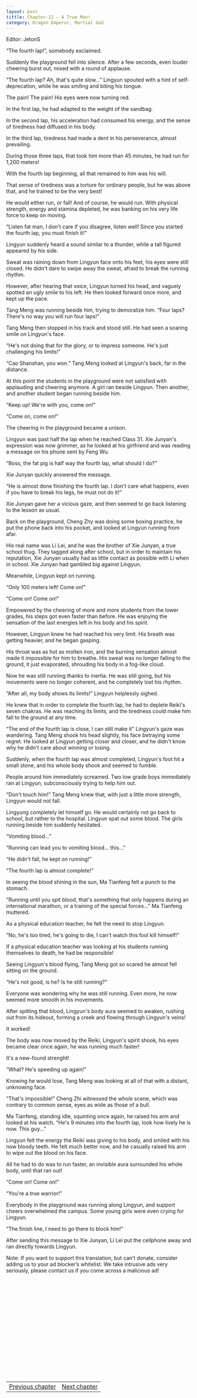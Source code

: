 ```yaml
---
layout: post
tittle: Chapter-12 – A True Man!
category: Dragon Emperor, Martial God
---
```

<p>Editor: JetonS</p>

<p>&ldquo;The fourth lap!&rdquo;, somebody exclaimed.</p>

<p>Suddenly the playground fell into silence. After a few seconds, even louder cheering burst out, mixed with a round of applause.</p>

<p>&ldquo;The fourth lap? Ah, that's quite slow...&rdquo; Lingyun spouted with a hint of self-deprecation, while he was smiling and biting his tongue.</p>
<!--more-->
<p>The pain! The pain! His eyes were now turning red.</p>

<p>In the first lap, he had adapted to the weight of the sandbag.</p>

<p>In the second lap, his acceleration had consumed his energy, and the sense of tiredness had diffused in his body.</p>

<p>In the third lap, tiredness had made a dent in his perseverance, almost prevailing.</p>

<p>During those three laps, that took him more than 45 minutes, he had run for 1,200 meters!</p>

<p>With the fourth lap beginning, all that remained to him was his will.</p>

<p>That sense of tiredness was a torture for ordinary people, but he was above that, and he trained to be the very best!</p>

<p>He would either run, or fall! And of course, he would run. With physical strength, energy and stamina depleted, he was banking on his very life force to keep on moving.</p>

<p>&ldquo;Listen fat man, I don't care if you disagree, listen well! Since you started the fourth lap, you must finish it!&rdquo;</p>

<p>Lingyun suddenly heard a sound similar to a thunder, while a tall figured appeared by his side.</p>

<p>Sweat was raining down from Lingyun face onto his feet, his eyes were still closed. He didn't dare to swipe away the sweat, afraid to break the running rhythm.</p>

<p>However, after hearing that voice, Lingyun turned his head, and vaguely spotted an ugly smile to his left. He then looked forward once more, and kept up the pace.</p>

<p>Tang Meng was running beside him, trying to demoralize him. &ldquo;Four laps? There's no way you will run four laps!&rdquo;</p>

<p>Tang Meng then stopped in his track and stood still. He had seen a soaring smile on Lingyun's face.</p>

<p>&ldquo;He's not doing that for the glory, or to impress someone. He's just challenging his limits!&rdquo;</p>

<p>&ldquo;Cao Shanshan, you won.&rdquo; Tang Meng looked at Lingyun's back, far in the distance.</p>

<p>At this point the students in the playground were not satisfied with applauding and cheering anymore. A girl ran beside Lingyun. Then another, and another student began running beside him.</p>

<p>&ldquo;Keep up! We're with you, come on!&rdquo;</p>

<p>&ldquo;Come on, come on!&rdquo;</p>

<p>The cheering in the playground became a unison.</p>

<p>Lingyun was past half the lap when he reached Class 31. Xie Junyan's expression was now grimmer, as he looked at his girlfriend and was reading a message on his phone sent by Feng Wu.</p>

<p>&ldquo;Boss, the fat pig is half way the fourth lap, what should I do?&rdquo;</p>

<p>Xie Junyan quickly answered the message.</p>

<p>&ldquo;He is almost done finishing the fourth lap. I don't care what happens, even if you have to break his legs, he must not do it!&rdquo;</p>

<p>Xie Junyan gave her a vicious gaze, and then seemed to go back listening to the lesson as usual.</p>

<p>Back on the playground, Cheng Zhy was doing some boxing practice, he put the phone back into his pocket, and looked at Lingyun running from afar.</p>

<p>His real name was Li Lei, and he was the brother of Xie Junyan, a true school thug. They tagged along after school, but in order to maintain his reputation, Xie Junyan usually had as little contact as possible with Li when in school. Xie Junyan had gambled big against Lingyun.</p>

<p>Meanwhile, Lingyun kept on running.</p>

<p>&ldquo;Only 100 meters left! Come on!&rdquo;</p>

<p>&ldquo;Come on! Come on!&rdquo;</p>

<p>Empowered by the cheering of more and more students from the lower grades, his steps got even faster than before. He was enjoying the sensation of the last energies left in his body and his spirit.</p>

<p>However, Lingyun knew he had reached his very limit. His breath was getting heavier, and he began gasping.</p>

<p>His throat was as hot as molten iron, and the burning sensation almost made it impossible for him to breathe. His sweat was no longer falling to the ground, it just evaporated, shrouding his body in a fog-like cloud.</p>

<p>Now he was still running thanks to inertia. He was still going, but his movements were no longer coherent, and he completely lost his rhythm.</p>

<p>&ldquo;After all, my body shows its limits!&rdquo; Lingyun helplessly sighed.</p>

<p>He knew that in order to complete the fourth lap, he had to deplete Reiki's seven chakras. He was reaching its limits, and the tiredness could make him fall to the ground at any time.</p>

<p>&ldquo;The end of the fourth lap is close, I can still make it&rdquo; Lingyun's gaze was wandering. Tang Meng shook his head slightly, his face betraying some regret. He looked at Lingyun getting closer and closer, and he didn't know why he didn't care about winning or losing.</p>

<p>Suddenly, when the fourth lap was almost completed, Lingyun's foot hit a small stone, and his whole body shook and seemed to fumble.</p>

<p>People around him immediately screamed. Two low grade boys immediately ran at Lingyun, subconsciously trying to help him out.</p>

<p>&ldquo;Don't touch him!&rdquo; Tang Meng knew that, with just a little more strength, Lingyun would not fall.</p>

<p>Lingyung completely let himself go. He would certainly not go back to school, but rather to the hospital. Lingyun spat out some blood. The girls running beside him suddenly hesitated.</p>

<p>&ldquo;Vomiting blood...&rdquo;</p>

<p>&ldquo;Running can lead you to vomiting blood... this...&rdquo;</p>

<p>&ldquo;He didn't fall, he kept on running!&rdquo;</p>

<p>&ldquo;The fourth lap is almost complete!&rdquo;</p>

<p>In seeing the blood shining in the sun, Ma Tianfeng felt a punch to the stomach.</p>

<p>&ldquo;Running until you spit blood, that's something that only happens during an international marathon, or a training of the special forces...&rdquo; Ma Tianfeng muttered.</p>

<p>As a physical education teacher, he felt the need to stop Lingyun.</p>

<p>&ldquo;No, he's too tired, he's going to die, I can't watch this fool kill himself!&rdquo;</p>

<p>If a physical education teacher was looking at his students running themselves to death, he had be responsible!</p>

<p>Seeing Lingyun's blood flying, Tang Meng got so scared he almost fell sitting on the ground.</p>

<p>&ldquo;He's not good, is he? Is he still running?&rdquo;</p>

<p>Everyone was wondering why he was still running. Even more, he now seemed more smooth in his movements.</p>

<p>After spitting that blood, Lingyun's body aura seemed to awaken, rushing out from its hideout, forming a creek and flowing through Lingyun's veins!</p>

<p>It worked!</p>

<p>The body was now moved by the Reiki, Lingyun's spirit shook, his eyes became clear once again, he was running much faster!</p>

<p>It's a new-found strenght!</p>

<p>&ldquo;What? He's speeding up again!&rdquo;</p>

<p>Knowing he would lose, Tang Meng was looking at all of that with a distant, unknowing face.</p>

<p>&ldquo;That's impossible!&rdquo; Cheng Zhi witnessed the whole scene, which was contrary to common sense, eyes as wide as those of a bull.</p>

<p>Ma Tianfeng, standing idle, squinting once again, he raised his arm and looked at his watch. &ldquo;He's 9 minutes into the fourth lap, look how lively he is now. This guy...&rdquo;</p>

<p>Lingyun felt the energy the Reiki was giving to his body, and smiled with his now bloody teeth. He felt much better now, and he casually raised his arm to wipe out the blood on his face.</p>

<p>All he had to do was to run faster, an invisible aura surrounded his whole body, until that ran out!</p>

<p>&ldquo;Come on! Come on!&rdquo;</p>

<p>&ldquo;You're a true warrior!&rdquo;</p>

<p>Everybody in the playground was running along Lingyun, and support cheers overwhelmed the campus. Some young girls were even crying for Lingyun.</p>

<p>&ldquo;The finish line, I need to go there to block him!&rdquo;</p>

<p>After sending this message to Xie Junyan, Li Lei put the cellphone away and ran directly towards Lingyun. </p>

<p>Note: If you want to support this translation, but can’t donate, consider adding us to your ad blocker’s whitelist. We take intrusive ads very seriously, please contact us if you come across a malicious ad!</p>
<style>
  .adboxes{
    display: inline-block;
    height:260px;
    width: 49%;
  }
  
  @media (max-width:400px){
   .adboxes{
     display: block;
     height:260px;
     width: 100%;
    }
  }
</style>


<div class="adboxes">
<script async src="//pagead2.googlesyndication.com/pagead/js/adsbygoogle.js"></script>
<!-- buttom 1 -->
<ins class="adsbygoogle"
    style="display:block;height:260px"
    data-ad-client="ca-pub-5308237299920427"
    data-ad-slot="5485694392"></ins>
<script>(adsbygoogle = window.adsbygoogle || []).push({});</script>
</div>
<div class="adboxes">
<script async src="//pagead2.googlesyndication.com/pagead/js/adsbygoogle.js"></script>
<!-- buttom 2 -->
<ins class="adsbygoogle"
    style="display:block;height:260px"
    data-ad-client="ca-pub-5308237299920427"
    data-ad-slot="6962427591"></ins>
<script>(adsbygoogle = window.adsbygoogle || []).push({});</script>
</div>




<table style="border:none">
  <tr>
    <td style="text-align:left">
      <a href="http://novellatranslation.com/Chapter-11-Change-Of-Perception">Previous chapter</a>
    </td>
    <td style="text-align:right">
      <a href="http://novellatranslation.com/Chapter-13-Deafiting-Tiger">Next chapter</a>
    </td>
  </tr>
</table>
